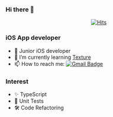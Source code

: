 ### Hi there 👋

<div align=center>

[![Hits](https://hits.seeyoufarm.com/api/count/incr/badge.svg?url=https%3A%2F%2Fgithub.com%2Fchorim)](https://hits.seeyoufarm.com) 

</div>

### iOS App developer
- 👀 Junior iOS developer
- 🌱 I’m currently learning [Texture](https://github.com/TextureGroup/Texture)
- 📫 How to reach me: [![Gmail Badge](https://img.shields.io/badge/Gmail-d14836?style=flat-square&logo=Gmail&logoColor=white&link=mailto:insu@insu.party)](mailto:insu@insu.party)

### Interest
- ✨ TypeScript
- 🤣 Unit Tests
- 🛠 Code Refactoring
